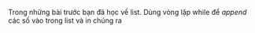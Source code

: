 Trong những bài trước bạn đã học về list. Dùng vòng lặp while để *append* các số vào trong list và in chúng ra 

